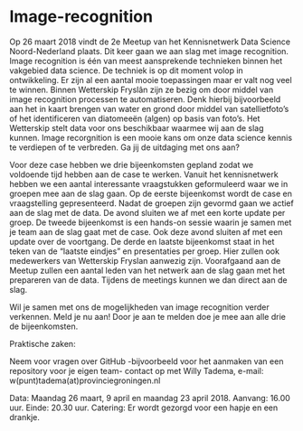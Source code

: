 
# Image-recognition

Op 26 maart 2018 vindt de 2e Meetup van het Kennisnetwerk Data Science Noord-Nederland plaats. Dit keer gaan we aan slag met image recognition. Image recognition is één van meest aansprekende technieken binnen het vakgebied data science. De techniek is op dit moment volop in ontwikkeling. Er zijn al een aantal mooie toepassingen maar er valt nog veel te winnen. Binnen Wetterskip Fryslân zijn ze bezig om door middel van image recognition processen te automatiseren. Denk hierbij bijvoorbeeld aan het in kaart brengen van water en grond door middel van satellietfoto’s of het identificeren van diatomeeën (algen) op basis van foto’s. Het Wetterskip stelt data voor ons beschikbaar waarmee wij aan de slag kunnen. Image recorgnition is een mooie kans om onze data science kennis te verdiepen of te verbreden. Ga jij de uitdaging met ons aan?

Voor deze case hebben we drie bijeenkomsten gepland zodat we voldoende tijd hebben aan de case te werken. Vanuit het kennisnetwerk hebben we een aantal interessante vraagstukken geformuleerd waar we in groepen mee aan de slag gaan. Op de eerste bijeenkomst wordt de case en vraagstelling gepresenteerd. Nadat de groepen zijn gevormd gaan we actief aan de slag met de data. De avond sluiten we af met een korte update per groep. De tweede bijeenkomst is een hands-on sessie waarin je samen met je team aan de slag gaat met de case. Ook deze avond sluiten af met een update over de voortgang.
De derde en laatste bijeenkomst staat in het teken van de “laatste eindjes” en presentaties per groep. Hier zullen ook medewerkers van Wetterskip Fryslan aanwezig zijn. Voorafgaand aan de Meetup zullen een aantal leden van het netwerk aan de slag gaan met het prepareren van de data. Tijdens de meetings kunnen we dan direct aan de slag.

Wil je samen met ons de mogelijkheden van image recognition verder verkennen. Meld je nu aan! Door je aan te melden doe je mee aan alle drie de bijeenkomsten.

Praktische zaken:

Neem voor vragen over GitHub -bijvoorbeeld voor het aanmaken van een repository voor je eigen team- contact op met Willy Tadema, e-mail: w(punt)tadema(at)provinciegroningen.nl

Data: Maandag 26 maart, 9 april en maandag 23 april 2018.
Aanvang: 16.00 uur.
Einde: 20.30 uur.
Catering: Er wordt gezorgd voor een hapje en een drankje.

